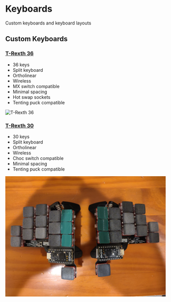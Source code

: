 # Keyboards

Custom keyboards and keyboard layouts

## Custom Keyboards

### [T-Rexth 36](./t_rexth_36)

- 36 keys
- Split keyboard
- Ortholinear
- Wireless
- MX switch compatible
- Minimal spacing
- Hot swap sockets
- Tenting puck compatible

![T-Rexth 36](./t_rexth_36/pics/t_rexth.jpg)

### [T-Rexth 30](./t_rexth_30)

- 30 keys
- Split keyboard
- Ortholinear
- Wireless
- Choc switch compatible
- Minimal spacing
- Tenting puck compatible

![T-Rexth 30](./t_rexth_30/pics/choc30_double.jpg)
